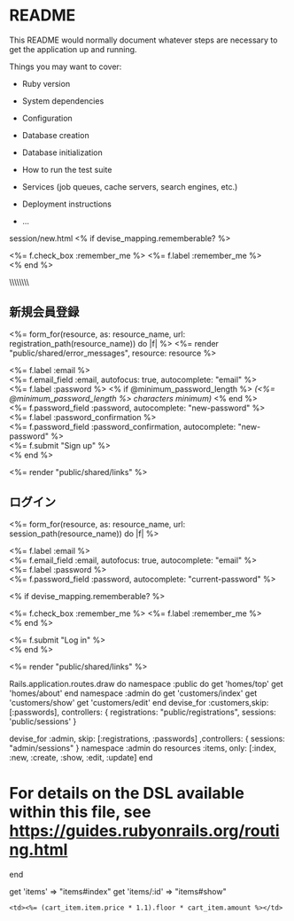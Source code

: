 # README

This README would normally document whatever steps are necessary to get the
application up and running.

Things you may want to cover:

* Ruby version

* System dependencies

* Configuration

* Database creation

* Database initialization

* How to run the test suite

* Services (job queues, cache servers, search engines, etc.)

* Deployment instructions

* ...

session/new.html
<% if devise_mapping.rememberable? %>
    <div class="field">
      <%= f.check_box :remember_me %>
      <%= f.label :remember_me %>
    </div>
  <% end %>


  \\\\\\\\\\\\\\\
  <h2>新規会員登録</h2>

<%= form_for(resource, as: resource_name, url: registration_path(resource_name)) do |f| %>
  <%= render "public/shared/error_messages", resource: resource %>

  <div class="field">
    <%= f.label :email %><br />
    <%= f.email_field :email, autofocus: true, autocomplete: "email" %>
  </div>

  <div class="field">
    <%= f.label :password %>
    <% if @minimum_password_length %>
    <em>(<%= @minimum_password_length %> characters minimum)</em>
    <% end %><br />
    <%= f.password_field :password, autocomplete: "new-password" %>
  </div>

  <div class="field">
    <%= f.label :password_confirmation %><br />
    <%= f.password_field :password_confirmation, autocomplete: "new-password" %>
  </div>

  <div class="actions">
    <%= f.submit "Sign up" %>
  </div>
<% end %>

<%= render "public/shared/links" %>


<h2>ログイン</h2>

<%= form_for(resource, as: resource_name, url: session_path(resource_name)) do |f| %>
  <div class="field">
    <%= f.label :email %><br />
    <%= f.email_field :email, autofocus: true, autocomplete: "email" %>
  </div>

  <div class="field">
    <%= f.label :password %><br />
    <%= f.password_field :password, autocomplete: "current-password" %>
  </div>

  <% if devise_mapping.rememberable? %>
    <div class="field">
      <%= f.check_box :remember_me %>
      <%= f.label :remember_me %>
    </div>
  <% end %>

  <div class="actions">
    <%= f.submit "Log in" %>
  </div>
<% end %>

<%= render "public/shared/links" %>




Rails.application.routes.draw do
  namespace :public do
    get 'homes/top'
    get 'homes/about'
  end
  namespace :admin do
    get 'customers/index'
    get 'customers/show'
    get 'customers/edit'
  end
  devise_for :customers,skip: [:passwords], controllers: {
  registrations: "public/registrations",
  sessions: 'public/sessions'
}

  devise_for :admin, skip: [:registrations, :passwords] ,controllers: {
  sessions: "admin/sessions"
}
namespace :admin do
    resources :items, only: [:index, :new, :create, :show, :edit, :update]
  end

  # For details on the DSL available within this file, see https://guides.rubyonrails.org/routing.html
end


get 'items' => "items#index"
    get 'items/:id' => "items#show"


    <td><%= (cart_item.item.price * 1.1).floor * cart_item.amount %></td>